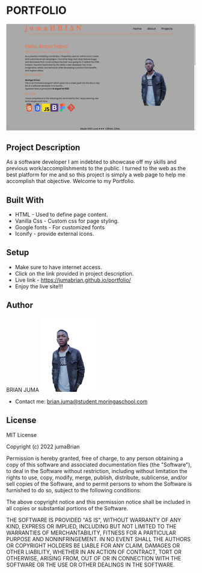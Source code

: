 # PORTFOLIO

<img src="./images/page.png">

## Project Description
As a software developer I am indebted to showcase off my skills and previous work/accomplishments to the public. I turned to the web as the best platform for me and so this project is simply a web page to help me accomplish that objective. Welcome to my Portfolio.
## Built With
* HTML - Used to define page content.
* Vanilla Css - Custom css for page styling.
* Google fonts - For customized fonts
* Iconify - provide external icons.

## Setup
* Make sure to have internet access.
* Click on the link provided in project description.
* Live link -  https://jumabrian.github.io/portfolio/
* Enjoy the live site!!!
  
## Author
BRIAN JUMA
<img src="./images/me.png" height="200px">
* Contact me: brian.juma@student.moringaschool.com

## License
MIT License

Copyright (c) 2022 jumaBrian

Permission is hereby granted, free of charge, to any person obtaining a copy
of this software and associated documentation files (the "Software"), to deal
in the Software without restriction, including without limitation the rights
to use, copy, modify, merge, publish, distribute, sublicense, and/or sell
copies of the Software, and to permit persons to whom the Software is
furnished to do so, subject to the following conditions:

The above copyright notice and this permission notice shall be included in all
copies or substantial portions of the Software.

THE SOFTWARE IS PROVIDED "AS IS", WITHOUT WARRANTY OF ANY KIND, EXPRESS OR
IMPLIED, INCLUDING BUT NOT LIMITED TO THE WARRANTIES OF MERCHANTABILITY,
FITNESS FOR A PARTICULAR PURPOSE AND NONINFRINGEMENT. IN NO EVENT SHALL THE
AUTHORS OR COPYRIGHT HOLDERS BE LIABLE FOR ANY CLAIM, DAMAGES OR OTHER
LIABILITY, WHETHER IN AN ACTION OF CONTRACT, TORT OR OTHERWISE, ARISING FROM,
OUT OF OR IN CONNECTION WITH THE SOFTWARE OR THE USE OR OTHER DEALINGS IN THE
SOFTWARE.
